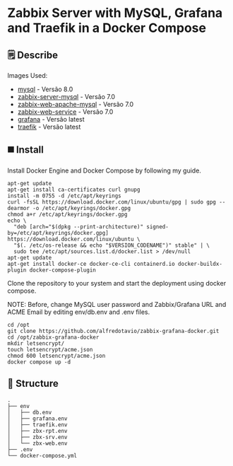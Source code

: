 # Zabbix Server with MySQL, Grafana and Traefik in a Docker Compose

## 🗒️ Describe
Images Used:
* [mysql](https://hub.docker.com/_/mysql/) - Versão 8.0
* [zabbix-server-mysql](https://hub.docker.com/r/zabbix/zabbix-server-mysql/) - Versão 7.0
* [zabbix-web-apache-mysql](https://hub.docker.com/r/zabbix/zabbix-web-apache-mysql/) - Versão 7.0
* [zabbix-web-service](https://hub.docker.com/r/zabbix/zabbix-web-service/) - Versão 7.0
* [grafana](https://hub.docker.com/r/grafana/grafana/) - Versão latest
* [traefik](https://hub.docker.com/_/traefik/) - Versão latest

## ◼️ Install
Install Docker Engine and Docker Compose by following my guide.

```shell
apt-get update
apt-get install ca-certificates curl gnupg
install -m 0755 -d /etc/apt/keyrings
curl -fsSL https://download.docker.com/linux/ubuntu/gpg | sudo gpg --dearmor -o /etc/apt/keyrings/docker.gpg
chmod a+r /etc/apt/keyrings/docker.gpg
echo \
  "deb [arch="$(dpkg --print-architecture)" signed-by=/etc/apt/keyrings/docker.gpg] https://download.docker.com/linux/ubuntu \
  "$(. /etc/os-release && echo "$VERSION_CODENAME")" stable" | \
  sudo tee /etc/apt/sources.list.d/docker.list > /dev/null
apt-get update
apt-get install docker-ce docker-ce-cli containerd.io docker-buildx-plugin docker-compose-plugin
```

Clone the repository to your system and start the deployment using docker compose.

NOTE: Before, change MySQL user password and Zabbix/Grafana URL and ACME Email by editing env/db.env and .env files.

```shell
cd /opt
git clone https://github.com/alfredotavio/zabbix-grafana-docker.git
cd /opt/zabbix-grafana-docker
mkdir letsencrypt/
touch letsencrypt/acme.json
chmod 600 letsencrypt/acme.json
docker compose up -d
```

## 📂 Structure
```shell
.
├── env
│   ├── db.env
│   ├── grafana.env
│   ├── traefik.env
│   ├── zbx-rpt.env
│   ├── zbx-srv.env
│   └── zbx-web.env
├── .env
└── docker-compose.yml
```
